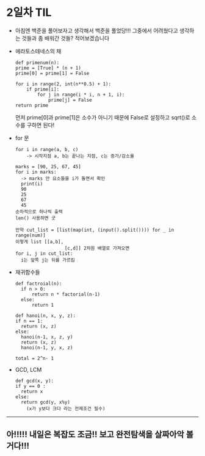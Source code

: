 # 2일차 TIL

- 아침엔 백준을 풀어보자고 생각해서 백준을 풀었당!!! 그중에서 어려웠다고 생각하는 것들과 좀 배워간 것들? 적어보겠습니다
- 에라토스테네스의 채

  ```
  def primenum(n):
  prime = [True] * (n + 1)
  prime[0] = prime[1] = False

  for i in range(2, int(n**0.5) + 1):
      if prime[i]:
          for j in range(i * i, n + 1, i):
              prime[j] = False
  return prime
  ```

  먼저 prime[0]과 prime[1]은 소수가 아니기 때문에 False로 설정하고 sqrt()로 소수를 구하면 된다!

- for 문
  ```
  for i in range(a, b, c)
      -> 시작지점 a, b는 끝나는 지점, c는 증가/감소율
  ```
  ```
  marks = [90, 25, 67, 45]
  for i in marks:
    -> marks 안 요소들을 i가 돌면서 확인
    print(i)
    90
    25
    67
    45
  순차적으로 하나씩 출력
  len() 사용하면 굿
  ```
  ```
  만약 cut_list = [list(map(int, (input().split()))) for _ in range(num)]
  이렇게 list [[a,b],
  					[c,d]] 2차원 배열로 가져오면
  for i, j in cut_list:
    i는 앞쪽 j는 뒤를 가르킴
  ```
- 재귀함수들
  ```
  def factroial(n):
    if n > 0:
  	    return n * factorial(n-1)
    else:
  	    return 1
  ```
  ```
  def hanoi(n, x, y, z):
  if n == 1:
  	return (x, z)
  else:
  	hanoi(n-1, x, z, y)
  	return (x, z)
  	hanoi(n-1, y, x, z)

  total = 2^n- 1
  ```
- GCD, LCM
  ```
  def gcd(x, y):
  if y == 0 :
  	return x
  else:
  	return gcd(y, x%y)
      (x가 y보다 크다 라는 전제조건 필수)
  ```

---

## 아!!!!! 내일은 복잡도 조금!! 보고 완전탐색을 살짜아악 볼거다!!!
